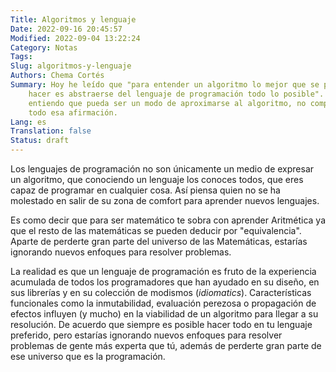 ```yaml
---
Title: Algoritmos y lenguaje
Date: 2022-09-16 20:45:57
Modified: 2022-09-04 13:22:24
Category: Notas
Tags:
Slug: algoritmos-y-lenguaje
Authors: Chema Cortés
Summary: Hoy he leído que "para entender un algoritmo lo mejor que se puede
    hacer es abstraerse del lenguaje de programación todo lo posible". Aunque
    entiendo que pueda ser un modo de aproximarse al algoritmo, no comparto del
    todo esa afirmación.
Lang: es
Translation: false
Status: draft
---
```



Los lenguajes de programación no son únicamente un medio de expresar un
algoritmo, que conociendo un lenguaje los conoces todos, que eres capaz de
programar en cualquier cosa. Así piensa quien no se ha molestado en salir de su
zona de comfort para aprender nuevos lenguajes.

Es como decir que para ser matemático te sobra con aprender Aritmética ya que el
resto de las matemáticas se pueden deducir por "equivalencia". Aparte de
perderte gran parte del universo de las Matemáticas, estarías ignorando nuevos
enfoques para resolver problemas.

La realidad es que un lenguaje de programación es fruto de la experiencia
acumulada de todos los programadores que han ayudado en su diseño, en sus
librerías y en su colección de modismos (_idiomatics_). Características
funcionales como la inmutabilidad, evaluación perezosa o propagación de efectos
influyen (y mucho) en la viabilidad de un algoritmo para llegar a su resolución.
De acuerdo que siempre es posible hacer todo en tu lenguaje preferido, pero
estarías ignorando nuevos enfoques para resolver problemas de gente más experta
que tú, además de perderte gran parte de ese universo que es la programación.

